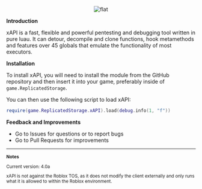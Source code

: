 <div align="center">

![flat](https://github.com/3skue/xAPI4/assets/142699644/f7a7bc99-4ac6-454c-adc4-9e544ccd4f6b)

</div>

**Introduction**

xAPI is a fast, flexible and powerful pentesting and debugging tool written in pure luau.
It can detour, decompile and clone functions, hook metamethods and features over 45 globals that emulate the functionality of most executors.

**Installation**

To install xAPI, you will need to install the module from the GitHub repository and then insert it into your game, preferably inside of `game.ReplicatedStorage`.

You can then use the following script to load xAPI:
```lua
require(game.ReplicatedStorage.xAPI).load(debug.info(1, "f"))
```

**Feedback and Improvements**
- Go to Issues for questions or to report bugs
- Go to Pull Requests for improvements

---

<sub>
  
**Notes**

Current version: 4.0a

xAPI is not against the Roblox TOS, as it does not modify the client externally and only runs what it is allowed to within the Roblox environment.
</sub>
